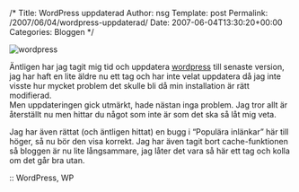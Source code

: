/*
 Title: WordPress uppdaterad
 Author: nsg
 Template: post
 Permalink: /2007/06/04/wordpress-uppdaterad/
 Date: 2007-06-04T13:30:20+00:00
 Categories: Bloggen
*/
<div class="left">
  <img src='http://nsg.cc/wp-content/uploads/2007/06/wp.png' alt='wordpress' />
</div>

Äntligen har jag tagit mig tid och uppdatera [wordpress][1] till senaste version, jag har haft en lite äldre nu ett tag och har inte velat uppdatera då jag inte visste hur mycket problem det skulle bli då min installation är rätt modifierad.  
Men uppdateringen gick utmärkt, hade nästan inga problem. Jag tror allt är återställt nu men hittar du något som inte är som det ska så låt mig veta.

Jag har även rättat (och äntligen hittat) en bugg i &#8220;Populära inlänkar&#8221; här till höger, så nu bör den visa korrekt. Jag har även tagit bort cache-funktionen så bloggen är nu lite långsammare, jag låter det vara så här ett tag och kolla om det går bra utan.

:: WordPress, WP

<small></small>

 [1]: http://wordpress.org/